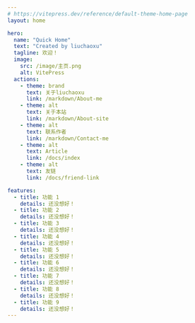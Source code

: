 ```yaml
---
# https://vitepress.dev/reference/default-theme-home-page
layout: home

hero:
  name: "Quick Home"
  text: "Created by liuchaoxu"
  tagline: 欢迎！
  image:
    src: /image/主页.png
    alt: VitePress
  actions:
    - theme: brand
      text: 关于liuchaoxu
      link: /markdown/About-me
    - theme: alt
      text: 关于本站
      link: /markdown/About-site
    - theme: alt
      text: 联系作者
      link: /markdown/Contact-me
    - theme: alt
      text: Article
      link: /docs/index
    - theme: alt
      text: 友链
      link: /docs/friend-link

features:
  - title: 功能 1
    details: 还没想好！
  - title: 功能 2
    details: 还没想好！
  - title: 功能 3
    details: 还没想好！
  - title: 功能 4
    details: 还没想好！
  - title: 功能 5
    details: 还没想好！
  - title: 功能 6
    details: 还没想好！
  - title: 功能 7
    details: 还没想好！
  - title: 功能 8
    details: 还没想好！
  - title: 功能 9
    details: 还没想好！
---
```

<html>
<head>

<meta name="msvalidate.01" content="2E6A808EF7AA0EED7BBF46B648567F05" />
</head>
<body>

</body>
</html>

